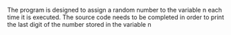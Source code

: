 The program is designed to assign a random number to the variable n each time it is executed. The source code needs to be completed in order to print the last digit of the number stored in the variable n
